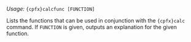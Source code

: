 *Usage:* `{cpfx}calcfunc [FUNCTION]`

Lists the functions that can be used in conjunction with the `{cpfx}calc` command. If `FUNCTION` is given, outputs an explanation for the given function.
